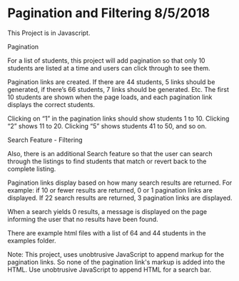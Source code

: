 # Pagination and Filtering 8/5/2018

This Project is in Javascript.

Pagination

For a list of students, this project will add pagination so that only 10 students are listed at a time and users can click through to see them.

Pagination links are created. If there are 44 students, 5 links should be generated, if there’s 66 students, 7 links should be generated. Etc. The first 10 students are shown when the page loads, and each pagination link displays the correct students.

Clicking on “1” in the pagination links should show students 1 to 10. Clicking “2” shows 11 to 20. Clicking “5” shows students 41 to 50, and so on.

Search Feature - Filtering

Also, there is an additional Search feature so that the user can search through the listings to find students that match or revert back to the complete listing.

Pagination links display based on how many search results are returned. For example: if 10 or fewer results are returned, 0 or 1 pagination links are displayed. If 22 search results are returned, 3 pagination links are displayed.

When a search yields 0 results, a message is displayed on the page informing the user that no results have been found.

There are example html files with a list of 64 and 44 students in the examples folder.

Note:
This project, uses unobtrusive JavaScript to append markup for the pagination links. So none of the pagination link's markup is added into the HTML.
Use unobtrusive JavaScript to append HTML for a search bar.
